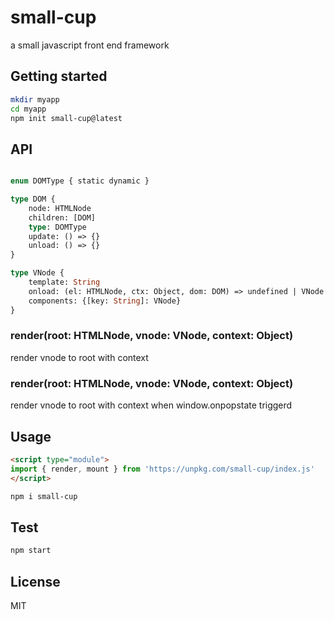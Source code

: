 # small-cup
a small javascript front end framework

## Getting started

```sh
mkdir myapp
cd myapp
npm init small-cup@latest
```

## API

```graphql

enum DOMType { static dynamic }

type DOM {
    node: HTMLNode
    children: [DOM]
    type: DOMType
    update: () => {}
    unload: () => {}
}

type VNode {
    template: String
    onload: (el: HTMLNode, ctx: Object, dom: DOM) => undefined | VNode
    components: {[key: String]: VNode}
}

```

### render(root: HTMLNode, vnode: VNode, context: Object)

render vnode to root with context

### render(root: HTMLNode, vnode: VNode, context: Object)

render vnode to root with context when window.onpopstate triggerd

## Usage

```html
<script type="module">
import { render, mount } from 'https://unpkg.com/small-cup/index.js'
</script>
```

```sh
npm i small-cup
```

## Test

```sh
npm start
```

## License

MIT
